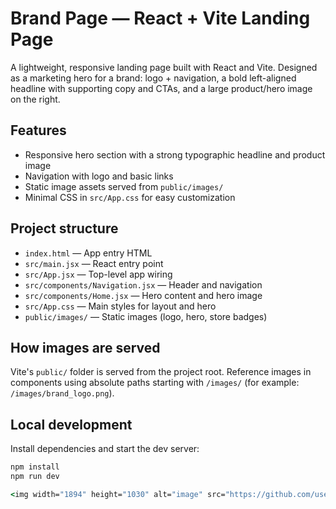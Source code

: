 # Brand Page — React + Vite Landing Page

A lightweight, responsive landing page built with React and Vite. Designed as a marketing hero for a brand: logo + navigation, a bold left-aligned headline with supporting copy and CTAs, and a large product/hero image on the right.

## Features

- Responsive hero section with a strong typographic headline and product image
- Navigation with logo and basic links
- Static image assets served from `public/images/`
- Minimal CSS in `src/App.css` for easy customization

## Project structure

- `index.html` — App entry HTML
- `src/main.jsx` — React entry point
- `src/App.jsx` — Top-level app wiring
- `src/components/Navigation.jsx` — Header and navigation
- `src/components/Home.jsx` — Hero content and hero image
- `src/App.css` — Main styles for layout and hero
- `public/images/` — Static images (logo, hero, store badges)

## How images are served

Vite's `public/` folder is served from the project root. Reference images in components using absolute paths starting with `/images/` (for example: `/images/brand_logo.png`).

## Local development

Install dependencies and start the dev server:

```cmd
npm install
npm run dev

<img width="1894" height="1030" alt="image" src="https://github.com/user-attachments/assets/1929155e-87a1-4461-ac4f-504831a036b6" />


